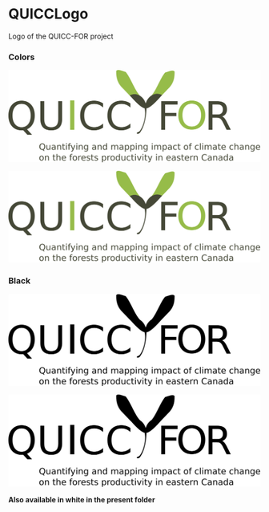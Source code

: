 QUICCLogo
=========

Logo of the QUICC-FOR project

### Colors

![alt tag](https://github.com/QUICC-FOR/QUICCLogo/blob/master/Logo_QUICCFOR-Colors-HighReso.png)

![alt tag](https://github.com/QUICC-FOR/QUICCLogo/blob/master/Logo_QUICCFOR-Colors-LowReso.png)

### Black

![alt tag](https://github.com/QUICC-FOR/QUICCLogo/blob/master/Logo_QUICCFOR-Black-HighReso.png)

![alt tag](https://github.com/QUICC-FOR/QUICCLogo/blob/master/Logo_QUICCFOR-Black-LowReso.png)

**Also available in white in the present folder**

